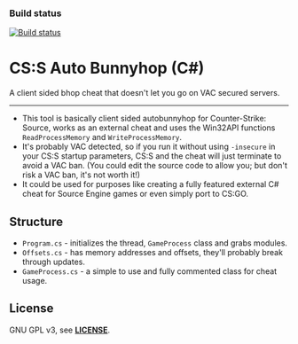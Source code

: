 ### Build status
[![Build status](https://travis-ci.org/shavitush/cssbhop.svg?branch=master)](https://travis-ci.org/shavitush/cssbhop)

# CS:S Auto Bunnyhop (C#)
A client sided bhop cheat that doesn't let you go on VAC secured servers.
___

* This tool is basically client sided autobunnyhop for Counter-Strike: Source, works as an external cheat and uses the Win32API functions `ReadProcessMemory` and `WriteProcessMemory`.
* It's probably VAC detected, so if you run it without using `-insecure` in your CS:S startup parameters, CS:S and the cheat will just terminate to avoid a VAC ban. (You could edit the source code to allow you; but don't risk a VAC ban, it's not worth it!)
* It could be used for purposes like creating a fully featured external C# cheat for Source Engine games or even simply port to CS:GO.

Structure
--
* `Program.cs` - initializes the thread, `GameProcess` class and grabs modules.
* `Offsets.cs` - has memory addresses and offsets, they'll probably break through updates.
* `GameProcess.cs` - a simple to use and fully commented class for cheat usage.

License
--
GNU GPL v3, see **[LICENSE](https://github.com/shavitush/cssbhop/blob/master/LICENSE)**.
